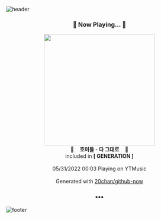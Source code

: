 ![header](https://capsule-render.vercel.app/api?type=wave&height=170&section=header&text=Hi.%20I'm%20SHIFT&fontColor=090707&fontAlignX=45&fontAlignY=65&fontSize=100)

<h3 align="center">🎵 Now Playing... 🎵</h3>
<p align="center">
  <a href="https://music.youtube.com/watch?v=gugcp0aKtFI">
    <img width="300" src="https://lh3.googleusercontent.com/cqooKcsRLjJ0MAc0jgR8UhZ-Sz0uo9lMW8qH6JtDpZeykHaor1yFUlHAzFW9-ojtCM0Ec4jY8Tw2rqKTHg">
  </a>
  <br>
  🎵&nbsp&nbsp&nbsp <b>호미들 - 다 그대로</b> &nbsp&nbsp&nbsp🎵
  <br>
  included in <b>[ GENERATION ]</b>
  
  <br />
  <br />
  05/31/2022 00:03 Playing on YTMusic
  <br />
  <br />
  Generated with <a href="https://github.com/20chan/github-now">20chan/github-now</a>
</p>

<h3 align="center">•••</h3>

![footer](https://capsule-render.vercel.app/api?type=wave&height=150&section=footer)
